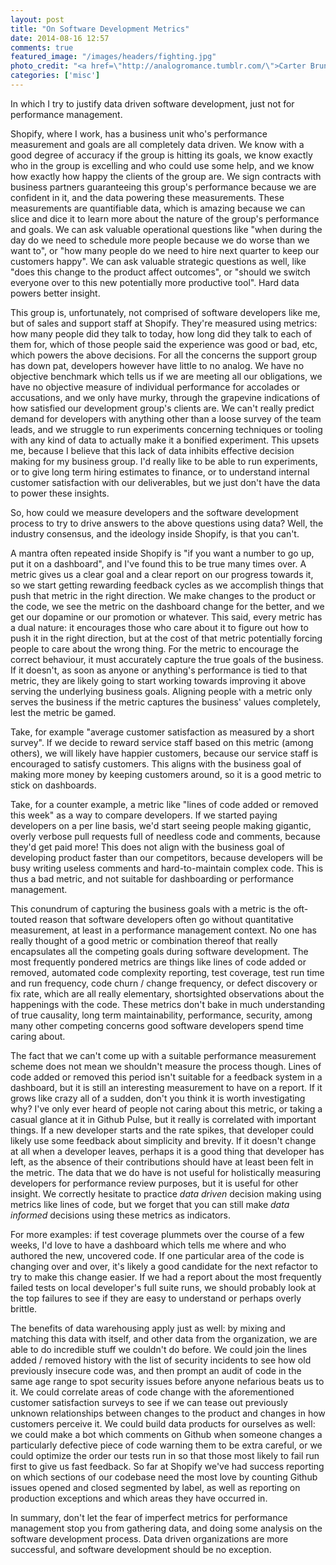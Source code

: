 ```yaml
---
layout: post
title: "On Software Development Metrics"
date: 2014-08-16 12:57
comments: true
featured_image: "/images/headers/fighting.jpg"
photo_credit: "<a href=\"http://analogromance.tumblr.com/\">Carter Brundage</a>"
categories: ['misc']
---
```


In which I try to justify data driven software development, just not for performance management.

<!--more-->

Shopify, where I work, has a business unit who's performance measurement and goals are all completely data driven. We know with a good degree of accuracy if the group is hitting its goals, we know exactly who in the group is excelling and who could use some help, and we know how exactly how happy the clients of the group are. We sign contracts with business partners guaranteeing this group's performance because we are confident in it, and the data powering these measurements. These measurements are quantifiable data, which is amazing because we can slice and dice it to learn more about the nature of the group's performance and goals. We can ask valuable operational questions like "when during the day do we need to schedule more people because we do worse than we want to", or "how many people do we need to hire next quarter to keep our customers happy". We can ask valuable strategic questions as well, like "does this change to the product affect outcomes", or "should we switch everyone over to this new potentially more productive tool". Hard data powers better insight.

This group is, unfortunately, not comprised of software developers like me, but of sales and support staff at Shopify. They're measured using metrics: how many people did they talk to today, how long did they talk to each of them for, which of those people said the experience was good or bad, etc, which powers the above decisions. For all the concerns the support group has down pat, developers however have little to no analog. We have no objective benchmark which tells us if we are meeting all our obligations, we have no objective measure of individual performance for accolades or accusations, and we only have murky, through the grapevine indications of how satisfied our development group's clients are. We can't really predict demand for developers with anything other than a loose survey of the team leads, and we struggle to run experiments concerning techniques or tooling with any kind of data to actually make it a bonified experiment. This upsets me, because I believe that this lack of data inhibits effective decision making for my business group. I'd really like to be able to run experiments, or to give long term hiring estimates to finance, or to understand internal customer satisfaction with our deliverables, but we just don't have the data to power these insights.

So, how could we measure developers and the software development process to try to drive answers to the above questions using data? Well, the industry consensus, and the ideology inside Shopify, is that you can't.

A mantra often repeated inside Shopify is "if you want a number to go up, put it on a dashboard", and I've found this to be true many times over. A metric gives us a clear goal and a clear report on our progress towards it, so we start getting rewarding feedback cycles as we accomplish things that push that metric in the right direction. We make changes to the product or the code, we see the metric on the dashboard change for the better, and we get our dopamine or our promotion or whatever. This said, every metric has a dual nature: it encourages those who care about it to figure out how to push it in the right direction, but at the cost of that metric potentially forcing people to care about the wrong thing. For the metric to encourage the correct behaviour, it must accurately capture the true goals of the business. If it doesn't, as soon as anyone or anything's performance is tied to that metric, they are likely going to start working towards improving it above serving the underlying business goals. Aligning people with a metric only serves the business if the metric captures the business' values completely, lest the metric be gamed.

Take, for example "average customer satisfaction as measured by a short survey". If we decide to reward service staff based on this metric (among others), we will likely have happier customers, because our service staff is encouraged to satisfy customers. This aligns with the business goal of making more money by keeping customers around, so it is a good metric to stick on dashboards.

Take, for a counter example, a metric like "lines of code added or removed this week" as a way to compare developers. If we started paying developers on a per line basis, we'd start seeing people making gigantic, overly verbose pull requests full of needless code and comments, because they'd get paid more! This does not align with the business goal of developing product faster than our competitors, because developers will be busy writing useless comments and hard-to-maintain complex code. This is thus a bad metric, and not suitable for dashboarding or performance management.

This conundrum of capturing the business goals with a metric is the oft-touted reason that software developers often go without quantitative measurement, at least in a performance management context. No one has really thought of a good metric or combination thereof that really encapsulates all the competing goals during software development. The most frequently pondered metrics are things like lines of code added or removed, automated code complexity reporting, test coverage, test run time and run frequency, code churn / change frequency, or defect discovery or fix rate, which are all really elementary, shortsighted observations about the happenings with the code. These metrics don't bake in much understanding of true causality, long term maintainability, performance, security, among many other competing concerns good software developers spend time caring about.

The fact that we can't come up with a suitable performance measurement scheme does not mean we shouldn't measure the process though. Lines of code added or removed this period isn't suitable for a feedback system in a dashboard, but it is still an interesting measurement to have on a report. If it grows like crazy all of a sudden, don't you think it is worth investigating why? I've only ever heard of people not caring about this metric, or taking a casual glance at it in Github Pulse, but it really is correlated with important things. If a new developer starts and the rate spikes, that developer could likely use some feedback about simplicity and brevity. If it doesn't change at all when a developer leaves, perhaps it is a good thing that developer has left, as the absence of their contributions should have at least been felt in the metric. The data that we do have is not useful for holistically measuring developers for performance review purposes, but it is useful for other insight. We correctly hesitate to practice *data driven* decision making using metrics like lines of code, but we forget that you can still make *data informed* decisions using these metrics as indicators.

For more examples: if test coverage plummets over the course of a few weeks, I'd love to have a dashboard which tells me where and who authored the new, uncovered code. If one particular area of the code is changing over and over, it's likely a good candidate for the next refactor to try to make this change easier. If we had a report about the most frequently failed tests on local developer's full suite runs, we should probably look at the top failures to see if they are easy to understand or perhaps overly brittle.

The benefits of data warehousing apply just as well: by mixing and matching this data with itself, and other data from the organization, we are able to do incredible stuff we couldn't do before. We could join the lines added / removed history with the list of security incidents to see how old previously insecure code was, and then prompt an audit of code in the same age range to spot security issues before anyone nefarious beats us to it. We could correlate areas of code change with the aforementioned customer satisfaction surveys to see if we can tease out previously unknown relationships between changes to the product and changes in how customers perceive it. We could build data products for ourselves as well: we could make a bot which comments on Github when someone changes a particularly defective piece of code warning them to be extra careful, or we could optimize the order our tests run in so that those most likely to fail run first to give us fast feedback. So far at Shopify we've had success reporting on which sections of our codebase need the most love by counting Github issues opened and closed segmented by label, as well as reporting on production exceptions and which areas they have occurred in.

In summary, don't let the fear of imperfect metrics for performance management stop you from gathering data, and doing some analysis on the software development process. Data driven organizations are more successful, and software development should be no exception.
